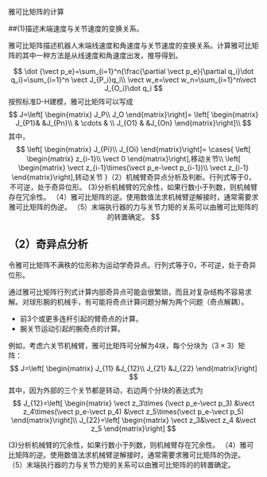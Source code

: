 雅可比矩阵的计算

$\newcommand{\vect}[1]{\boldsymbol{#1}}$

##(1)描述末端速度与关节速度的变换关系。

雅可比矩阵描述机器人末端线速度和角速度与关节速度的变换关系。计算雅可比矩阵的其中一种方法是从线速度和角速度出发，推导得到。


$$
\dot {\vect p_e}=\sum_{i=1}^n{\frac{\partial \vect p_e}{\partial q_i}\dot q_i}=\sum_{i=1}^n \vect J_{P_i}q_i\\
\vect  w_e=\vect w_n=\sum_{i=1}^n\vect J_{O_i}\dot q_i
$$
按照标准D-H建模，雅可比矩阵可以写成
$$
J=\left[ \begin{matrix}
J_P\\
J_O
\end{matrix}\right]=
\left[ \begin{matrix}
J_{P1}& &J_{Pn}\\
& \cdots & \\
J_{O1} & &J_{On}
\end{matrix}\right]\\
$$
其中，
$$
\left[ \begin{matrix}
J_{Pi}\\
J_{Oi}
\end{matrix}\right]=
\cases{
\left[ \begin{matrix}
z_{i-1}\\
\vect 0
\end{matrix}\right],移动关节\\
\left[ \begin{matrix}
\vect z_{i-1}\times(\vect p_e-\vect p_{i-1})\\
\vect z_{i-1}
\end{matrix}\right],转动关节
}（2）机械臂奇异点分析及判断。行列式等于0，不可逆，处于奇异位形。
(3)分析机械臂的冗余性，如果行数小于列数，则机械臂存在冗余性。
（4）雅可比矩阵的逆。使用数值法求机械臂逆解接时，通常需要求雅可比矩阵的伪逆。
（5）末端执行器的力与关节力矩的关系可以由雅可比矩阵的的转置确定。
$$

## （2）奇异点分析

令雅可比矩阵不满秩的位形称为运动学奇异点。行列式等于0，不可逆，处于奇异位形。

通过雅可比矩阵行列式计算内部奇异点可能会很繁琐，而且对复杂结构不容易求解。对球形腕的机械手，有可能将奇点计算问题分解为两个问题（奇点解耦）。

- 前3个或更多连杆引起的臂奇点的计算。
- 腕关节运动引起的腕奇点的计算。

例如，考虑六关节机械臂，雅可比矩阵可分解为4块，每个分块为（$3\times3$）矩阵：
$$
J=\left[ \begin{matrix}
J_{11} &J_{12}\\
J_{21} &J_{22}
\end{matrix}\right]
$$
其中，因为外部的三个关节都是转动，右边两个分块的表达式为
$$
J_{12}=\left[ \begin{matrix}
\vect z_3\times (\vect p_e-\vect p_3) &\vect z_4\times(\vect p_e-\vect p_4) &\vect z_5\times(\vect p_e-\vect p_5)
\end{matrix}\right]\\
J_{22}=\left[ \begin{matrix}
\vect z_3&\vect z_4 &\vect z_5
\end{matrix}\right]
$$


(3)分析机械臂的冗余性，如果行数小于列数，则机械臂存在冗余性。
（4）雅可比矩阵的逆。使用数值法求机械臂逆解接时，通常需要求雅可比矩阵的伪逆。
（5）末端执行器的力与关节力矩的关系可以由雅可比矩阵的的转置确定。